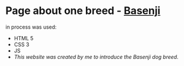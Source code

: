 # Page about one breed - [Basenji](https://elster-qa.github.io/Basenji/)
in process was used:
* HTML 5
* CSS 3
* JS
* *This website was created by me to introduce the Basenji dog breed.*
